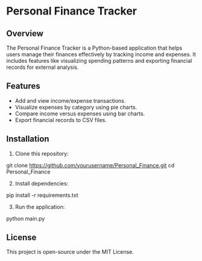 # Personal Finance Tracker

## Overview
The Personal Finance Tracker is a Python-based application that helps users manage their finances effectively by tracking income and expenses. It includes features like visualizing spending patterns and exporting financial records for external analysis.

## Features
- Add and view income/expense transactions.
- Visualize expenses by category using pie charts.
- Compare income versus expenses using bar charts.
- Export financial records to CSV files.

## Installation
1. Clone this repository:

git clone https://github.com/yourusername/Personal_Finance.git
cd Personal_Finance


2. Install dependencies:

pip install -r requirements.txt


3. Run the application:

python main.py


## License
This project is open-source under the MIT License.
